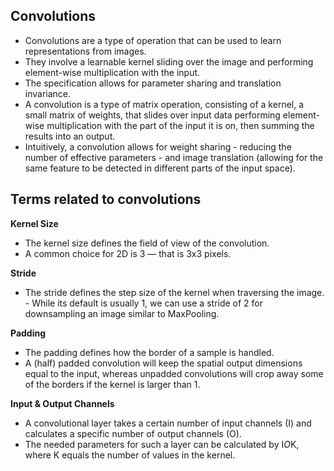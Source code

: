 ## Convolutions

- Convolutions are a type of operation that can be used to learn representations from images.
- They involve a learnable kernel sliding over the image and performing element-wise multiplication with the input.
- The specification allows for parameter sharing and translation invariance.
- A convolution is a type of matrix operation, consisting of a kernel, a small matrix of weights, that slides over input data performing element-wise multiplication with the part of the input it is on, then summing the results into an output.
- Intuitively, a convolution allows for weight sharing - reducing the number of effective parameters - and image translation (allowing for the same feature to be detected in different parts of the input space).

## Terms related to convolutions

**Kernel Size**

- The kernel size defines the field of view of the convolution.
- A common choice for 2D is 3 — that is 3x3 pixels.

**Stride**

- The stride defines the step size of the kernel when traversing the image. - While its default is usually 1, we can use a stride of 2 for downsampling an image similar to MaxPooling.

**Padding**

- The padding defines how the border of a sample is handled.
- A (half) padded convolution will keep the spatial output dimensions equal to the input, whereas unpadded convolutions will crop away some of the borders if the kernel is larger than 1.

**Input & Output Channels**

- A convolutional layer takes a certain number of input channels (I) and calculates a specific number of output channels (O).
- The needed parameters for such a layer can be calculated by I*O*K, where K equals the number of values in the kernel.
